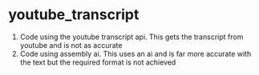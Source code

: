 # youtube_transcript
1. Code using the youtube transcript api. This gets the transcript from youtube and is not as accurate
2. Code using assembly ai. This uses an ai and is far more accurate with the text but the required format is not achieved

